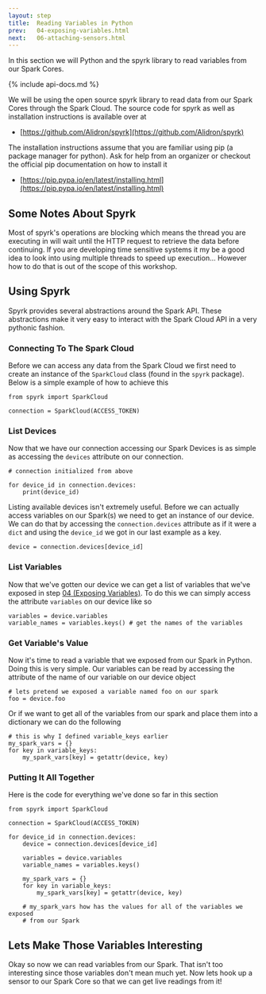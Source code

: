 ```yaml
---
layout: step
title:  Reading Variables in Python
prev:   04-exposing-variables.html
next:   06-attaching-sensors.html
---
```


In this section we will Python and the spyrk library to read variables from our
Spark Cores.

{% include api-docs.md %}

We will be using the open source spyrk library to read data from our Spark Cores
through the Spark Cloud.  The source code for spyrk as well as installation
instructions is available over at

- [https://github.com/Alidron/spyrk](https://github.com/Alidron/spyrk)

The installation instructions assume that you are familiar using pip (a package
manager for python).  Ask for help from an organizer or checkout the official
pip documentation on how to install it

- [https://pip.pypa.io/en/latest/installing.html](https://pip.pypa.io/en/latest/installing.html)

## Some Notes About Spyrk

Most of spyrk's operations are blocking which means the thread you are executing in
will wait until the HTTP request to retrieve the data before continuing.  If you
are developing time sensitive systems it my be a good idea to look into using multiple
threads to speed up execution... However how to do that is out of the scope of
this workshop.

## Using Spyrk

Spyrk provides several abstractions around the Spark API.  These abstractions make
it very easy to interact with the Spark Cloud API in a very pythonic fashion.

### Connecting To The Spark Cloud

Before we can access any data from the Spark Cloud we first need to create an
instance of the `SparkCloud` class (found in the `spyrk` package).  Below is a
simple example of how to achieve this

    from spyrk import SparkCloud

    connection = SparkCloud(ACCESS_TOKEN)

### List Devices

Now that we have our connection accessing our Spark Devices is as simple as
accessing the `devices` attribute on our connection.

    # connection initialized from above

    for device_id in connection.devices:
        print(device_id)

Listing available devices isn't extremely useful.  Before we can actually access
variables on our Spark(s) we need to get an instance of our device.  We can do that
by accessing the `connection.devices` attribute as if it were a `dict` and using
the `device_id` we got in our last example as a key.

    device = connection.devices[device_id]

### List Variables

Now that we've gotten our device we can get a list of variables that we've exposed
in step [04 (Exposing Variables)](04-exposing-variables.html).  To do this we can
simply access the attribute `variables` on our device like so

    variables = device.variables
    variable_names = variables.keys() # get the names of the variables

### Get Variable's Value

Now it's time to read a variable that we exposed from our Spark in Python.  Doing
this is very simple.  Our variables can be read by accessing the attribute of the
name of our variable on our device object

    # lets pretend we exposed a variable named foo on our spark
    foo = device.foo

Or if we want to get all of the variables from our spark and place them into a
dictionary we can do the following

    # this is why I defined variable_keys earlier
    my_spark_vars = {}
    for key in variable_keys:
        my_spark_vars[key] = getattr(device, key)

### Putting It All Together

Here is the code for everything we've done so far in this section

    from spyrk import SparkCloud

    connection = SparkCloud(ACCESS_TOKEN)

    for device_id in connection.devices:
        device = connection.devices[device_id]

        variables = device.variables
        variable_names = variables.keys()

        my_spark_vars = {}
        for key in variable_keys:
            my_spark_vars[key] = getattr(device, key)

        # my_spark_vars how has the values for all of the variables we exposed
        # from our Spark

## Lets Make Those Variables Interesting

Okay so now we can read variables from our Spark.  That isn't too interesting
since those variables don't mean much yet.  Now lets hook up a sensor to our
Spark Core so that we can get live readings from it!

